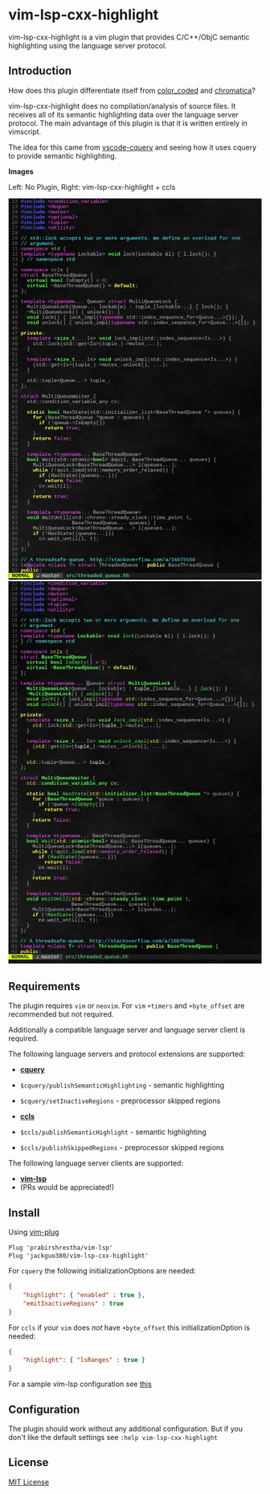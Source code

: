 # vim-lsp-cxx-highlight

vim-lsp-cxx-highlight is a vim plugin that provides C/C++/ObjC semantic highlighting
using the language server protocol.

## Introduction

How does this plugin differentiate itself from
[color_coded](https://github.com/jeaye/color_coded) and
[chromatica](https://github.com/arakashic/chromatica.nvim)?

vim-lsp-cxx-highlight does no compilation/analysis of source files. It receives all 
of its semantic highlighting data over the language server protocol.
The main advantage of this plugin is that it is written entirely in vimscript.

The idea for this came from [vscode-cquery](https://github.com/cquery-project/vscode-cquery)
and seeing how it uses cquery to provide semantic highlighting.

**Images**

Left: No Plugin, Right: vim-lsp-cxx-highlight + ccls

![alt text](images/none.png "No Highlight Plugin")
![alt text](images/vim_lsp_cxx_hl.png "No Highlight Plugin")

## Requirements

The plugin requires `vim` or `neovim`. For `vim` `+timers` and `+byte_offset` are
recommended but not required.

Additionally a compatible language server and language server client is required.

The following language servers and protocol extensions are supported:

- **[cquery](https://www.github.com/cquery-project/cquery)**

 - `$cquery/publishSemanticHighlighting` - semantic highlighting
 - `$cquery/setInactiveRegions` - preprocessor skipped regions

- **[ccls](https://www.github.com/MaskRay/ccls)**
 
 - `$ccls/publishSemanticHighlight` - semantic highlighting
 - `$ccls/publishSkippedRegions` - preprocessor skipped regions

The following language server clients are supported:

- **[vim-lsp](https://www.github.com/prabirshrestha/vim-lsp)**
- (PRs would be appreciated!)

## Install

Using [vim-plug](https://www.github.com/junegunn/vim-plug)

```vim
Plug 'prabirshrestha/vim-lsp'
Plug 'jackguo380/vim-lsp-cxx-highlight'
```

For `cquery` the following initializationOptions are needed:
```json
{
    "highlight": { "enabled" : true },
    "emitInactiveRegions" : true
}
```

For `ccls` if your `vim` does _not_ have `+byte_offset` this initializationOption is needed:
```json
{
    "highlight": { "lsRanges" : true }
}
```

For a sample vim-lsp configuration see [this](sample-vimrcs/vim-lsp-register.vim)

## Configuration

The plugin should work without any additional configuration. But if you don't like
the default settings see `:help vim-lsp-cxx-highlight`

## License

[MIT License](LICENSE.txt)
